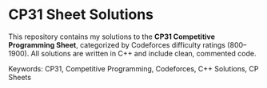 # CP31 Sheet Solutions

This repository contains my solutions to the **CP31 Competitive Programming Sheet**, categorized by Codeforces difficulty ratings (800–1900). All solutions are written in C++ and include clean, commented code.

Keywords: CP31, Competitive Programming, Codeforces, C++ Solutions, CP Sheets
